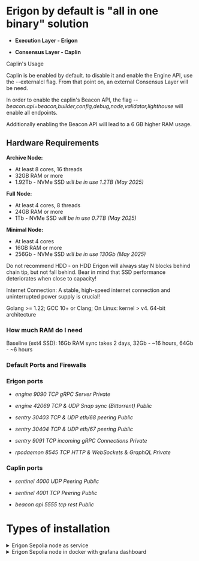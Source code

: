# Erigon by default is "all in one binary" solution

- **Execution Layer - Erigon**

- **Consensus Layer - Caplin**

Caplin's Usage

Caplin is be enabled by default. to disable it and enable the Engine API, use the --externalcl flag. From that point on, an external Consensus Layer will be need.

In order to enable the caplin's Beacon API, the flag *--beacon.api=beacon,builder,config,debug,node,validator,lighthouse* will enable all endpoints.

Additionally enabling the Beacon API will lead to a 6 GB higher RAM usage.

## Hardware Requirements

**Archive Node:**

- At least 8 cores, 16 threads
- 32GB RAM or more
- 1.92Tb - NVMe SSD  *will be in use 1.2TB (May 2025)*

**Full Node:**
- At least 4 cores, 8 threads
- 24GB RAM or more
- 1Tb - NVMe SSD   *will be in use 0.7TB (May 2025)*

**Minimal Node:**
- At least 4 cores
- 16GB RAM or more
- 256Gb - NVMe SSD   *will be in use 130Gb (May 2025)*

Do not recommend HDD - on HDD Erigon will always stay N blocks behind chain tip, but not fall behind. Bear in mind that SSD performance deteriorates when close to capacity!

Internet Connection: A stable, high-speed internet connection and uninterrupted power supply is crucial!

Golang >= 1.22; GCC 10+ or Clang; On Linux: kernel > v4. 64-bit architecture

### How much RAM do I need
Baseline (ext4 SSD): 16Gb RAM sync takes 2 days, 32Gb - ~16 hours, 64Gb - ~6 hours

### Default Ports and Firewalls

### Erigon ports

- *engine 9090 TCP gRPC Server Private*

- *engine 42069 TCP & UDP Snap sync (Bittorrent) Public*

- *sentry 30403 TCP & UDP eth/68 peering Public*

- *sentry 30404 TCP & UDP eth/67 peering Public*

- *sentry 9091 TCP incoming gRPC Connections Private*

- *rpcdaemon 8545 TCP HTTP & WebSockets & GraphQL Private*

### Caplin ports

- *sentinel 4000 UDP Peering Public*

- *sentinel 4001 TCP Peering Public*

- *beacon api 5555 tcp rest Public*

# Types of installation

<details>
<summary>Erigon Sepolia node as service</summary>
 
## First step
- **Update packages**
    ```
    sudo apt update && sudo apt upgrade -y
    ```
- **Install dependencies**
     ```
     sudo apt install curl build-essential git wget jq make gcc nano htop ncdu lz4  -y
     ```
- **Install GO**
    ```
    sudo rm -rf /usr/local/go
    curl -Ls https://go.dev/dl/go1.22.8.linux-amd64.tar.gz | sudo tar -xzf - -C /usr/local
    eval $(echo 'export PATH=$PATH:/usr/local/go/bin' | sudo tee /etc/profile.d/golang.sh)
    eval $(echo 'export PATH=$PATH:$HOME/go/bin' | tee -a $HOME/.profile)
    ```

- **Install Erigon**
  
  Scripts will download and build latest version of Erigon
    ```
    wget https://goo.su/M7mbZ -O erigon_install.sh && chmod +x erigon_install.sh && ./erigon_install.sh
    ```
       
- **Create folders**
     ```
     cd $HOME && mkdir -p ethereum/sepolia/eth1/data ethereum/sepolia/eth1/config ethereum/sepolia/eth1/logs
     ```
- **Create service file**
     ```
     sudo tee /etc/systemd/system/sepolia.service > /dev/null << EOF
     [Unit]
     Description=Ethereum Sepolia Node Service
     After=network-online.target

     [Service]
     User=$USER
     ExecStart=$(which erigon) --config $HOME/ethereum/sepolia/eth1/config/config.yaml
     Restart=on-failure
     RestartSec=10
     LimitNOFILE=65535

     StandardOutput=append:$HOME/ethereum/sepolia/eth1/logs/sepolia.log
     StandardError=append:$HOME/ethereum/sepolia/eth1/logs/sepolia.log

    [Install]
    WantedBy=multi-user.target
    EOF
    sudo systemctl daemon-reload
    sudo systemctl enable sepolia.service
    ```
## Here you can choose what type of node you need
<details>
<summary>Minimal</summary>
 
   ```
   tee $HOME/ethereum/sepolia/eth1/config/config.yaml > /dev/null << EOF
   datadir : '$HOME/ethereum/sepolia/eth1/data/'
   chain : "sepolia"
   prune.mode : "minimal"
   nat : "any"
   http : "true"
   http.addr : "0.0.0.0"
   http.port : "8545"
   http.vhosts : "*"
   http.api : ["eth","engine","debug","net","trace","web3","erigon","txpool","admin","ots"]
   ws : "true"
   ws.port : "8546"
   torrent.port : "42069"
   torrent.download.rate : "900mb"
   metrics : "true"
   metrics.addr : "127.0.0.1"
   metrics.port : "6061"
   beacon.api.addr : "0.0.0.0"
   beacon.api.port : "5555"
   beacon.api.cors.allow-methods : ["GET","POST","PUT","OPTIONS"]
   beacon.api.cors.allow-origins : "*"
   beacon.api : ["beacon","builder","config","debug","node","lighthouse"]
   private.api.addr : "localhost:9090"
   state.cache : "512"
   netrestrict : ["10.0.0.0/8","172.16.0.0/12","100.64.0.0/10","198.18.0.0/15","169.254.0.0/16","172.16.0.0/12","192.0.2.0/24","192.88.99.0/24","198.18.0.0/15","198.51.100.0/24","203.0.113.0/24","224.0.0.0/4","240.0.0.0/4","192.0.0.0/24","0.0.0.0/8","255.255.255.255/32"]
   EOF
   ```
  </details>
  <details>
  <summary>Full</summary>
   
   ```
   tee $HOME/ethereum/sepolia/eth1/config/config.yaml > /dev/null << EOF
   datadir : '$HOME/ethereum/sepolia/eth1/data/'
   chain : "sepolia"
   prune.mode : "full"
   nat : "any"
   http : "true"
   http.addr : "0.0.0.0"
   http.port : "8545"
   http.vhosts : "*"
   http.api : ["eth","engine","debug","net","trace","web3","erigon","txpool","admin","ots"]
   ws : "true"
   ws.port : "8546"
   torrent.port : "42069"
   torrent.download.rate : "900mb"
   metrics : "true"
   metrics.addr : "127.0.0.1"
   metrics.port : "6061"
   beacon.api.addr : "0.0.0.0"
   beacon.api.port : "5555"
   beacon.api.cors.allow-methods : ["GET","POST","PUT","OPTIONS"]
   beacon.api.cors.allow-origins : "*"
   beacon.api : ["beacon","builder","config","debug","node","lighthouse"]
   private.api.addr : "localhost:9090"
   state.cache : "1024"
   netrestrict : ["10.0.0.0/8","172.16.0.0/12","100.64.0.0/10","198.18.0.0/15","169.254.0.0/16","172.16.0.0/12","192.0.2.0/24","192.88.99.0/24","198.18.0.0/15","198.51.100.0/24","203.0.113.0/24","224.0.0.0/4","240.0.0.0/4","192.0.0.0/24","0.0.0.0/8","255.255.255.255/32"]
   EOF
   ```   
</details>
<details>
<summary>Archive</summary>
 
   ```
   tee $HOME/ethereum/sepolia/eth1/config/config.yaml > /dev/null << EOF
   datadir : '$HOME/ethereum/sepolia/eth1/data/'
   chain : "sepolia"
   prune.mode : "archive"
   nat : "any"
   http : "true"
   http.addr : "0.0.0.0"
   http.port : "8545"
   http.vhosts : "*"
   http.api : ["eth","engine","debug","net","trace","web3","erigon","txpool","admin","ots"]
   ws : "true"
   ws.port : "8546"
   torrent.port : "42069"
   torrent.download.rate : "900mb"
   metrics : "true"
   metrics.addr : "127.0.0.1"
   metrics.port : "6061"
   beacon.api.addr : "0.0.0.0"
   beacon.api.port : "5555"
   beacon.api.cors.allow-methods : ["GET","POST","PUT","OPTIONS"]
   beacon.api.cors.allow-origins : "*"
   beacon.api : ["beacon","builder","config","debug","node","lighthouse"]
   private.api.addr : "localhost:9090"
   state.cache : "2048"
   caplin.blobs-no-pruning : "true"
   caplin.states-archive : "true"
   caplin.blocks-archive : "true"
   caplin.blobs-archive : "true"
   caplin.blobs-immediate-backfill : "true"
   rpc.batch.concurrency : "4"
   netrestrict : ["10.0.0.0/8","172.16.0.0/12","100.64.0.0/10","198.18.0.0/15","169.254.0.0/16","172.16.0.0/12","192.0.2.0/24","192.88.99.0/24","198.18.0.0/15","198.51.100.0/24","203.0.113.0/24","224.0.0.0/4","240.0.0.0/4","192.0.0.0/24","0.0.0.0/8","255.255.255.255/32"]
   EOF
   ```   
   </details>

   
   
- **Enable Erigon Service**
   ```
   sudo systemctl start sepolia.service && sudo systemctl status sepolia.service
   ```
   
## Second step
- **Add alias for erigon logs**
    ```
    echo "#Erigon Sepolia Logs" >> $HOME/.profile
    echo 'alias sepolia.log="tail -f $HOME/ethereum/sepolia/eth1/logs/sepolia.log"' >> $HOME/.profile
    source $HOME/.profile
    ```
    now you can simply find logs: sepolia.log

***HTTP*** request will be available on: ***http://<YOUR_IP>:8545***
  
***WS*** request will be available on: ***ws://<YOUR_IP>:8546***
  
***Beacon api*** request will be available on: ***http://<YOUR_IP>:5555***

## Don't forget to install ufw and protect your endpoint
</details>

<details>
 
<summary>Erigon Sepolia node in docker with grafana dashboard</summary>
 
## First Step
- **Update packages**
    ```
    sudo apt update && sudo apt upgrade -y
    ```
- **Install dependencies**
     ```
     sudo apt install curl build-essential git wget jq make gcc tmux -y
     ```
- **Install docker and docker compose**
    ```
    curl -fsSL https://get.docker.com -o get-docker.sh
    sudo sh ./get-docker.sh
    docker version && docker compose version
    ```

- **Run Docker as a non-root user**
    ```
    sudo usermod -aG docker <your_user>
    ```

### Relogin to your server to take effect from usermod !!!

## Second Step 
- **Clone this repo to your server, navigate to sepolia-rpc folder and choose what type of node you need**
    ```
    git clone https://github.com/andrii1890/erigon-sepolia.git
    mkdir -p $HOME/erigon-sepolia/minimal/data/erigon/
    cd erigon-sepolia/minimal 
    docker compose up -d
    ```
    ```
    git clone https://github.com/andrii1890/erigon-sepolia.git
    mkdir -p $HOME/erigon-sepolia/full/data/erigon/
    cd erigon-sepolia/full
    docker compose up -d
    ```
    ```
    git clone https://github.com/andrii1890/erigon-sepolia.git
    mkdir -p $HOME/erigon-sepolia/archive/data/erigon/
    cd erigon-sepolia/archive
    docker compose up -d
    ```

## Third step
- **Add alias for docker logs**
    ```
    echo "#Sepolia Alias" >> $HOME/.profile
    echo 'alias erigon.log="docker logs erigon -f"' >> $HOME/.profile
    echo 'alias prometheus.log="docker logs prometheus -f"' >> $HOME/.profile
    echo 'alias grafana.log="docker logs grafana -f"' >> $HOME/.profile
    echo 'alias loki.log="docker logs loki -f"' >> $HOME/.profile
    echo 'alias promtail.log="docker logs promtail -f"' >> $HOME/.profile
    source $HOME/.profile
    ```
    now you can simply find logs: erigon.log, prometheus.log, grafana.log, loki.log, promtail.log
  
### Also you can find your erigon logs in Sepolia Dashboard


# You are free to make any changes in docker-compose.yml if you know what you do :wink:

</details>
